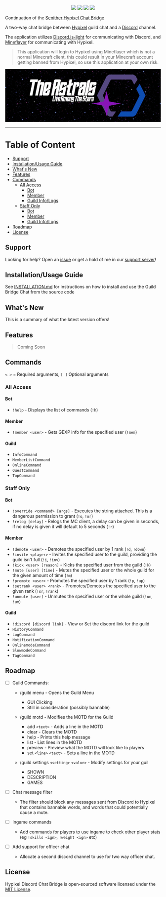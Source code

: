 <p align="center">
<a href="https://github.com/DuhItsJay/Guild-Chat-Bridge/commit/main"><img src="https://img.shields.io/github/last-commit/DuhItsJay/Guild-Chat-Bridge"></a>
<a href="https://github.com/DuhItsJay/Guild-Chat-Bridge#readme"><img src="https://img.shields.io/maintenance/yes/2022"></a>
<a href="https://github.com/DuhItsJay/Guild-Chat-Bridge/blob/main/LICENSE"><img src="https://img.shields.io/github/license/DuhItsJay/Guild-Chat-Bridge"></a>
<a href="https://github.com/DuhItsJay/Guild-Chat-Bridge/actions/workflows/npm-publish.yml?query=workflow%3A%22CI%22"><img src="https://img.shields.io/github/workflow/status/DuhItsJay/Guild-Chat-Bridge/CI"></a>
</p>

Continuation of the [Senither Hypixel Chat Bridge](https://github.com/Senither/hypixel-discord-chat-bridge)

A two-way chat bridge between [Hypixel](https://hypixel.net/) guild chat and a [Discord](https://discord.com/) channel.

The application utilizes [Discord.js-light](https://github.com/timotejroiko/discord.js-light) for communicating with Discord, and [Mineflayer](https://github.com/PrismarineJS/mineflayer) for communicating with Hypixel.

> This application will login to Hypixel using Mineflayer which is not a normal Minecraft client, this could result in your Minecraft account getting banned from Hypixel, so use this application at your own risk.

[![Discord](./AstralsBannerGIF.gif)](https://discord.gg/astrals)

<hr>

# Table of Content

- [Support]()
- [Installation/Usage Guide](#installationusage-guilde)
- [What's New](#whats-new)
- [Features](#features)
- [Commands](#commands)
  - [All Access](#all-access)
    - [Bot](#bot)
    - [Member](#member)
    - [Guild Info/Logs](#guild)
  - [Staff Only](#staff-only)
    - [Bot](#bot-1)
    - [Member](#member-1)
    - [Guild Info/Logs](#guild-1)
- [Roadmap](#roadmap)
- [License](#license)

## Support

Looking for help? Open an [issue](https://github.com/DuhItsJay/Guild-Chat-Bridge/issues) or get a hold of me in our [support server](https://discord.gg/rjjj9BFV2D)!

## Installation/Usage Guide

See [INSTALLATION.md](./INSTALLATION.md) for instructions on how to install and use the Guild Bridge Chat from the source code

## What's New

This is a summary of what the latest version offers!

## Features

> Coming Soon

## Commands

`< >` = Required arguments, `[ ]` Optional arguments

### All Access

#### Bot

- `!help` - Displays the list of commands (`!h`)

#### Member

- `!member <user>` - Gets GEXP info for the specified user (`!mem`)

#### Guild

- `InfoCommand`
- `MemberListCommand`
- `OnlineCommand`
- `QuestCommand`
- `TopCommand`

### Staff Only

#### Bot

- `!override <command> [args]` - Executes the string attached. This is a dangerous permission to grant (`!o`, `!or`)
- `!relog [delay]` - Relogs the MC client, a delay can be given in seconds, if no delay is given it will default to 5 seconds (`!r`)

#### Member

- `!demote <user>` - Demotes the specified user by 1 rank (`!d`, `!down`)
- `!invite <player>` - Invites the specified user to the guild, providing the guild isn't full (`!i`, `!inv`)
- `!kick <user> [reason]` - Kicks the specified user from the guild (`!k`)
- `!mute [user] [time]` - Mutes the specified user or the whole guild for the given amount of time (`!m`)
- `!promote <user>` - Promotes the specified user by 1 rank (`!p`, `!up`)
- `!setrank <user> <rank>` - Promotes/Demotes the specified user to the given rank (`!sr`, `!rank`)
- `!unmute [user]` - Unmutes the specified user or the whole guild (`!un`, `!um`)

#### Guild

- `!discord [discord link]` - View or Set the discord link for the guild
- `HistoryCommand`
- `LogCommand`
- `NotificationCommand`
- `OnlinemodeCommand`
- `SlowmodeCommand`
- `TagCommand`

## Roadmap

- [ ] Guild Commands:

  - /guild menu - Opens the Guild Menu

    - GUI Clicking
    - Still in consideration (possibly bannable)

  - /guild motd - Modifies the MOTD for the Guild

    - add `<text>` - Adds a line in the MOTD
    - clear - Clears the MOTD
    - help - Prints this help message
    - list - List lines in the MOTD
    - preview - Preview what the MOTD will look like to players
    - set `<line>` `<text>` - Sets a line in the MOTD

  - /guild settings `<setting>` `<value>` - Modify settings for your guil
    - SHOWN
    - DESCRIPTION
    - GAMES

- [ ] Chat message filter
  - The filter should block any messages sent from Discord to Hypixel that contains bannable words, and words that could potentially cause a mute.
- [ ] Ingame commands
  - Add commands for players to use ingame to check other player stats (eg `!skills <ign>`, `!weight <ign>` etc)
- [ ] Add support for officer chat
  - Allocate a second discord channel to use for two way officer chat.

## License

Hypixel Discord Chat Bridge is open-sourced software licensed under the [MIT License](https://opensource.org/licenses/MIT).
